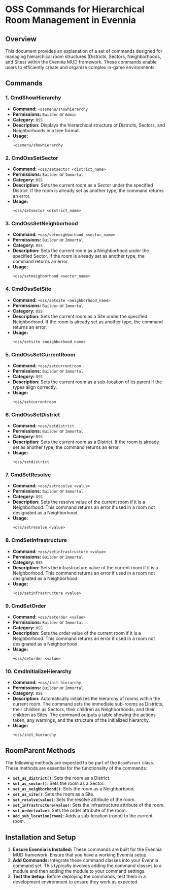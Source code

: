# OSS Commands for Hierarchical Room Management in Evennia

## Overview

This document provides an explanation of a set of commands designed for managing hierarchical room structures (Districts, Sectors, Neighborhoods, and Sites) within the Evennia MUD framework. These commands enable users to efficiently create and organize complex in-game environments.

## Commands

### 1. **CmdShowHierarchy**
   - **Command:** `+ossmenu/showhierarchy`
   - **Permissions:** `Builder` or `Admin`
   - **Category:** `OSS`
   - **Description:** 
     Displays the hierarchical structure of Districts, Sectors, and Neighborhoods in a tree format.
   - **Usage:**
     ```plaintext
     +ossmenu/showhierarchy
     ```

### 2. **CmdOssSetSector**
   - **Command:** `+oss/setsector <district_name>`
   - **Permissions:** `Builder` or `Immortal`
   - **Category:** `OSS`
   - **Description:** 
     Sets the current room as a Sector under the specified District. If the room is already set as another type, the command returns an error.
   - **Usage:**
     ```plaintext
     +oss/setsector <district_name>
     ```

### 3. **CmdOssSetNeighborhood**
   - **Command:** `+oss/setneighborhood <sector_name>`
   - **Permissions:** `Builder` or `Immortal`
   - **Category:** `OSS`
   - **Description:** 
     Sets the current room as a Neighborhood under the specified Sector. If the room is already set as another type, the command returns an error.
   - **Usage:**
     ```plaintext
     +oss/setneighborhood <sector_name>
     ```

### 4. **CmdOssSetSite**
   - **Command:** `+oss/setsite <neighborhood_name>`
   - **Permissions:** `Builder` or `Immortal`
   - **Category:** `OSS`
   - **Description:** 
     Sets the current room as a Site under the specified Neighborhood. If the room is already set as another type, the command returns an error.
   - **Usage:**
     ```plaintext
     +oss/setsite <neighborhood_name>
     ```

### 5. **CmdOssSetCurrentRoom**
   - **Command:** `+oss/setcurrentroom`
   - **Permissions:** `Builder` or `Immortal`
   - **Category:** `OSS`
   - **Description:** 
     Sets the current room as a sub-location of its parent if the types align correctly.
   - **Usage:**
     ```plaintext
     +oss/setcurrentroom
     ```

### 6. **CmdOssSetDistrict**
   - **Command:** `+oss/setdistrict`
   - **Permissions:** `Builder` or `Immortal`
   - **Category:** `OSS`
   - **Description:** 
     Sets the current room as a District. If the room is already set as another type, the command returns an error.
   - **Usage:**
     ```plaintext
     +oss/setdistrict
     ```

### 7. **CmdSetResolve**
   - **Command:** `+oss/setresolve <value>`
   - **Permissions:** `Builder` or `Immortal`
   - **Category:** `OSS`
   - **Description:** 
     Sets the resolve value of the current room if it is a Neighborhood. This command returns an error if used in a room not designated as a Neighborhood.
   - **Usage:**
     ```plaintext
     +oss/setresolve <value>
     ```

### 8. **CmdSetInfrastructure**
   - **Command:** `+oss/setinfrastructure <value>`
   - **Permissions:** `Builder` or `Immortal`
   - **Category:** `OSS`
   - **Description:** 
     Sets the infrastructure value of the current room if it is a Neighborhood. This command returns an error if used in a room not designated as a Neighborhood.
   - **Usage:**
     ```plaintext
     +oss/setinfrastructure <value>
     ```

### 9. **CmdSetOrder**
   - **Command:** `+oss/setorder <value>`
   - **Permissions:** `Builder` or `Immortal`
   - **Category:** `OSS`
   - **Description:** 
     Sets the order value of the current room if it is a Neighborhood. This command returns an error if used in a room not designated as a Neighborhood.
   - **Usage:**
     ```plaintext
     +oss/setorder <value>
     ```

### 10. **CmdInitializeHierarchy**
   - **Command:** `+oss/init_hierarchy`
   - **Permissions:** `Builder` or `Immortal`
   - **Category:** `OSS`
   - **Description:** 
     Automatically initializes the hierarchy of rooms within the current room. The command sets the immediate sub-rooms as Districts, their children as Sectors, their children as Neighborhoods, and their children as Sites. The command outputs a table showing the actions taken, any warnings, and the structure of the initialized hierarchy.
   - **Usage:**
     ```plaintext
     +oss/init_hierarchy
     ```

## RoomParent Methods

The following methods are expected to be part of the `RoomParent` class. These methods are essential for the functionality of the commands:

- **`set_as_district()`**: Sets the room as a District.
- **`set_as_sector()`**: Sets the room as a Sector.
- **`set_as_neighborhood()`**: Sets the room as a Neighborhood.
- **`set_as_site()`**: Sets the room as a Site.
- **`set_resolve(value)`**: Sets the resolve attribute of the room.
- **`set_infrastructure(value)`**: Sets the infrastructure attribute of the room.
- **`set_order(value)`**: Sets the order attribute of the room.
- **`add_sub_location(room)`**: Adds a sub-location (room) to the current room.

## Installation and Setup

1. **Ensure Evennia is Installed:** These commands are built for the Evennia MUD framework. Ensure that you have a working Evennia setup.
2. **Add Commands:** Integrate these command classes into your Evennia command set. This typically involves adding the command classes to a module and then adding the module to your command settings.
3. **Test the Setup:** Before deploying the commands, test them in a development environment to ensure they work as expected.
